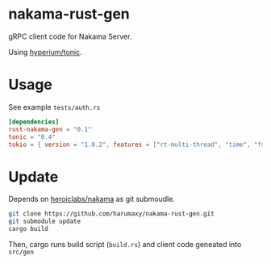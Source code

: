 # nakama-rust-gen

gRPC client code for Nakama Server.

Using [hyperium/tonic](https://github.com/hyperium/tonic/issues?q=import).



# Usage

See example `tests/auth.rs`

```toml
[dependencies]
rust-nakama-gen = "0.1"
tonic = "0.4"
tokio = { version = "1.0.2", features = ["rt-multi-thread", "time", "fs", "macros", "net"] }
```

# Update

Depends on [heroiclabs/nakama](https://github.com/heroiclabs/nakama) as git submoudle.

```sh
git clone https://github.com/harumaxy/nakama-rust-gen.git
git submodule update
cargo build
```

Then, cargo runs build script (`build.rs`) and client code geneated into `src/gen`
